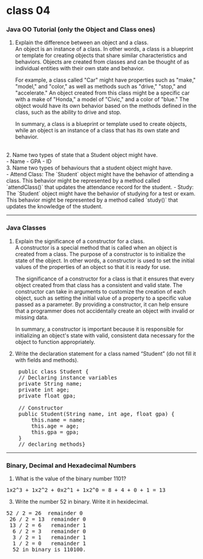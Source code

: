 # class 04

### Java OO Tutorial (only the Object and Class ones)

1. Explain the difference between an object and a class.<br>
   An object is an instance of a class. In other words, a class is a blueprint or template for creating objects that share similar characteristics and behaviors. Objects are created from classes and can be thought of as individual entities with their own state and behavior.

   For example, a class called "Car" might have properties such as "make," "model," and "color," as well as methods such as "drive," "stop," and "accelerate." An object created from this class might be a specific car with a make of "Honda," a model of "Civic," and a color of "blue." The object would have its own behavior based on the methods defined in the class, such as the ability to drive and stop.

   In summary, a class is a blueprint or template used to create objects, while an object is an instance of a class that has its own state and behavior.
<br>
2. Name two types of state that a Student object might have.<br>
   -  Name
   -  GPA
   -  ID
  <br>
3. Name two types of behaviours that a student object might have.<br>
   - Attend Class: The `Student` object might have the behavior of attending a class. This behavior might be represented by a method called `attendClass()` that updates the attendance record for the student.
   - Study: The `Student` object might have the behavior of studying for a test or exam. This behavior might be represented by a method called `study()` that updates the knowledge of the student.

------------------------------------------
### Java Classes 
1. Explain the significance of a constructor for a class.<br>
   A constructor is a special method that is called when an object is created from a class. The purpose of a constructor is to initialize the state of the object. In other words, a constructor is used to set the initial values of the properties of an object so that it is ready for use.

   The significance of a constructor for a class is that it ensures that every object created from that class has a consistent and valid state. The constructor can take in arguments to customize the creation of each object, such as setting the initial value of a property to a specific value passed as a parameter. By providing a constructor, it can help ensure that a programmer does not accidentally create an object with invalid or missing data.

   In summary, a constructor is important because it is responsible for initializing an object's state with valid, consistent data necessary for the object to function appropriately.
   <br>
2. Write the declaration statement for a class named “Student” (do not fill it with fields and methods).
   
   <pre> public class Student {
    // Declaring instance variables
    private String name;
    private int age;
    private float gpa;
    
    // Constructor
    public Student(String name, int age, float gpa) {
        this.name = name;
        this.age = age;
        this.gpa = gpa;
    }
    // declaring methods}</pre>

---------------------------
### Binary, Decimal and Hexadecimal Numbers

1. What is the value of the binary number 1101?<br>
 <pre>1x2^3 + 1x2^2 + 0x2^1 + 1x2^0 = 8 + 4 + 0 + 1 = 13</pre>
3. Write the number 52 in binary. Write it in hexidecimal.<br> 
 <pre>52 / 2 = 26  remainder 0
 26 / 2 = 13  remainder 0
 13 / 2 = 6   remainder 1
  6 / 2 = 3   remainder 0
  3 / 2 = 1   remainder 1
  1 / 2 = 0   remainder 1
  52 in binary is 110100.</pre>